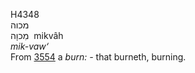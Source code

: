 <body>
  <p>H4348<br>  מכוה  <br> מִכוָה  ‎  mikvâh  <br><i>mik-vaw‘ </i><br>From <a href="h3554.htm">3554</a>  a <i>burn: - </i>that burneth, burning.<br></p>
 </body>
